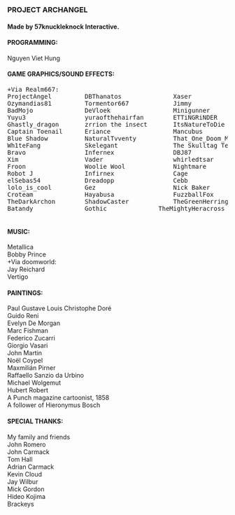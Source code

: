 ### PROJECT ARCHANGEL
#### Made by 57knuckleknock Interactive.

#### PROGRAMMING:
Nguyen Viet Hung

#### GAME GRAPHICS/SOUND EFFECTS:
<pre>
+Via Realm667:
ProjectAngel         DBThanatos              Xaser               
Ozymandias81         Tormentor667            Jimmy               
BadMojo              DeVloek                 Minigunner          
Yuyu3                yuraofthehairfan        ETTiNGRiNDER        
Ghastly_dragon       zrrion the insect       ItsNatureToDie      
Captain Toenail      Eriance                 Mancubus            
Blue Shadow          NaturalTvventy          That_One_Doom_Mod      
Wh1teFang            Skelegant               The Skulltag Team             
Bravo                Infernex                DBJ87
Xim                  Vader                   whirledtsar         
Froon                Woolie Wool             Nightmare           
Robot J              Infirnex                Cage                
elSebas54            Dreadopp                Cebb                
lolo_is_cool         Gez                     Nick Baker          
Croteam              Hayabusa                FuzzballFox         
TheDarkArchon        ShadowCaster            TheGreenHerring     
Batandy              Gothic       	     TheMightyHeracross
	
</pre>
#### MUSIC:
Metallica   
Bobby Prince  
+Via doomworld:  
Jay Reichard  
Vertigo  

#### PAINTINGS:
Paul Gustave Louis Christophe Doré  
Guido Reni  
Evelyn De Morgan  
Marc Fishman  
Federico Zucarri  
Giorgio Vasari  
John Martin  
Noël Coypel  
Maxmilián Pirner  
Raffaello Sanzio da Urbino  
Michael Wolgemut  
Hubert Robert   
A Punch magazine cartoonist, 1858  
A follower of Hieronymus Bosch  

#### SPECIAL THANKS:
My family and friends  
John Romero  
John Carmack  
Tom Hall  
Adrian Carmack  
Kevin Cloud  
Jay Wilbur  
Mick Gordon  
Hideo Kojima  
Brackeys  
